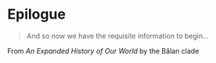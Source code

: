 # Epilogue

> And so now we have the requisite information to begin...

From *An Expanded History of Our World* by the Bălan clade
